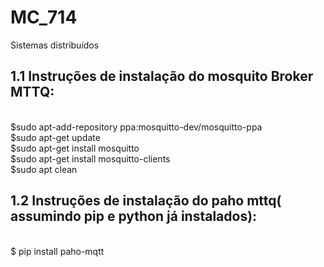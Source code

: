 # MC_714
Sistemas distribuídos
## 1.1 Instruções de instalação do mosquito Broker MTTQ:
<br> $sudo apt-add-repository ppa:mosquitto-dev/mosquitto-ppa
<br> $sudo apt-get update
<br> $sudo apt-get install mosquitto
<br> $sudo apt-get install mosquitto-clients
<br> $sudo apt clean
## 1.2 Instruções de instalação do paho mttq( assumindo pip e python já instalados):
<br> $ pip install paho-mqtt
